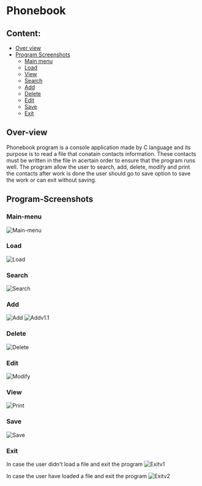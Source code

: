 # Phonebook

## Content:
- [Over view](#Over-view)
- [Program Screenshots](#Program-Screenshots)
  - [Main menu](#Main-menu)
  - [Load](#Load)
  - [View](#View)
  - [Search](#Search)
  - [Add](#Add)
  - [Delete](#Delete)
  - [Edit](#Modify)
  - [Save](#Save)
  - [Exit](#Exit)


## Over-view
 Phonebook program is a console application made by C language and its purpose is to read a file that conatain contacts information.
 These contacts must be written in the file in acertain order to ensure that the program runs well.
 The program allow the user to search, add, delete, modify and print the contacts after work is done 
 the user should go to save option to save the work or can exit without saving.


 ## Program-Screenshots

### Main-menu
<img src="https://github.com/Amr-abdelsamee/Phonebook/blob/main/src/screenshots/main%20menu.png" alt="Main-menu"/>

### Load
<img src="https://github.com/Amr-abdelsamee/Phonebook/blob/main/src/screenshots/load.png" alt="Load"/>

### Search
<img src="https://github.com/Amr-abdelsamee/Phonebook/blob/main/src/screenshots/search.png" alt="Search"/>

### Add
<img src="https://github.com/Amr-abdelsamee/Phonebook/blob/main/src/screenshots/add%201.png" alt="Add"/>

<img src="https://github.com/Amr-abdelsamee/Phonebook/blob/main/src/screenshots/add%201.1.png" alt="Addv1.1"/>

### Delete
<img src="https://github.com/Amr-abdelsamee/Phonebook/blob/main/src/screenshots/delete.png" alt="Delete"/>

### Edit
<img src="https://github.com/Amr-abdelsamee/Phonebook/blob/main/src/screenshots/edit.png" alt="Modify"/>

### View
<img src="https://github.com/Amr-abdelsamee/Phonebook/blob/main/src/screenshots/view.png" alt="Print"/>

### Save
<img src="https://github.com/Amr-abdelsamee/Phonebook/blob/main/src/screenshots/save.png" alt="Save"/>

### Exit
In case the user didn't load a file and exit the program
<img src="https://github.com/Amr-abdelsamee/Phonebook/blob/main/src/screenshots/exit%20v1.png" alt="Exitv1"/>

In case the user have loaded a file and exit the program
<img src="https://github.com/Amr-abdelsamee/Phonebook/blob/main/src/screenshots/exit%20v2.png" alt="Exitv2"/>
